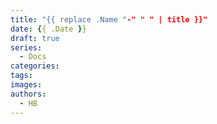 ```yaml
---
title: "{{ replace .Name "-" " " | title }}"
date: {{ .Date }}
draft: true
series:
  - Docs
categories:
tags:
images:
authors:
  - HB
---
```


<!--more-->
